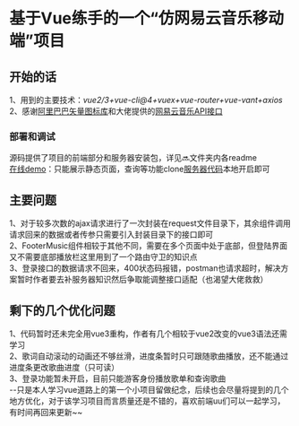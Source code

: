 # 基于Vue练手的一个“仿网易云音乐移动端”项目 #

## 开始的话 ##
1、用到的主要技术：*vue2/3+vue-cli@4+vuex+vue-router+vue-vant+axios*  
2、感谢[阿里巴巴矢量图标库](https://www.iconfont.cn/)和大佬提供的[网易云音乐API接口](https://github.com/Binaryify/NeteaseCloudMusicApi)  

### 部署和调试 ##
源码提供了项目的前端部分和服务器安装包，详见🔜文件夹内各readme   
[在线demo](https://lian-wb.github.io/-Ge-/wangyiyun-app/dist/index.html)：只能展示静态页面，查询等功能clone[服务器代码](https://github.com/Binaryify/NeteaseCloudMusicApi)本地开启即可

## 主要问题 ##
1、对于较多次数的ajax请求进行了一次封装在request文件目录下，其余组件调用请求回来的数据或者传参只需要引入封装目录下的接口即可  
2、FooterMusic组件相较于其他不同，需要在多个页面中处于底部，但登陆界面又不需要底部播放栏这里用到了一个路由守卫的知识点  
3、登录接口的数据请求不回来，400状态码报错，postman也请求超时，解决方案暂时作者要去补服务器知识然后争取能调整接口适配（也渴望大佬救救）

## 剩下的几个优化问题 ##
1、代码暂时还未完全用vue3重构，作者有几个相较于vue2改变的vue3语法还需学习  
2、歌词自动滚动的动画还不够丝滑，进度条暂时只可跟随歌曲播放，还不能通过进度条更改歌曲进度（只可读）  
3、登录功能暂未开启，目前只能游客身份播放歌单和查询歌曲  
--只是本人学习vue道路上的第一个小项目留做纪念，后续也会尽量将提到的几个地方优化，对于该学习项目而言质量还是不错的，喜欢前端uu们可以一起学习，有时间再回来更新~~
